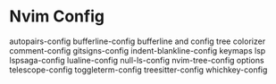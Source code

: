 # Nvim Config

autopairs-config
bufferline-config
bufferline and config tree
colorizer
comment-config
gitsigns-config
indent-blankline-config
keymaps
lsp
lspsaga-config
lualine-config
null-ls-config
nvim-tree-config
options
telescope-config
toggleterm-config
treesitter-config
whichkey-config
